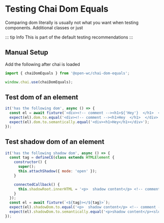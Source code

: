 # Testing Chai Dom Equals

Comparing dom literally is usually not what you want when testing components.
Additional classes or just 

::: tip Info
This is part of the default testing recommendations
:::

## Manual Setup

Add the following after chai is loaded

```js
import { chaiDomEquals } from '@open-wc/chai-dom-equals';

window.chai.use(chaiDomEquals);
```

## Test dom of an element
```js
it('has the following dom', async () => {
  const el = await fixture(`<div><!-- comment --><h1>${'Hey'}  </h1>  </div>`);
  expect(el).dom.to.equal('<div><!-- comment --><h1>Hey  </h1>  </div>');
  expect(el).dom.to.semantically.equal('<div><h1>Hey</h1></div>');
});
```

## Test shadow dom of an element
```js
it('has the following shadow dom', async () => {
  const tag = defineCE(class extends HTMLElement {
    constructor() {
      super();
      this.attachShadow({ mode: 'open' });
    }

    connectedCallback() {
      this.shadowRoot.innerHTML = '<p>  shadow content</p> <!-- comment --> <slot></slot>';
    }
  });
  const el = await fixture(`<${tag}></${tag}>`);
  expect(el).shadowDom.to.equal('<p>  shadow content</p> <!-- comment --> <slot></slot>');
  expect(el).shadowDom.to.semantically.equal('<p>shadow content</p><slot>');
});
```
